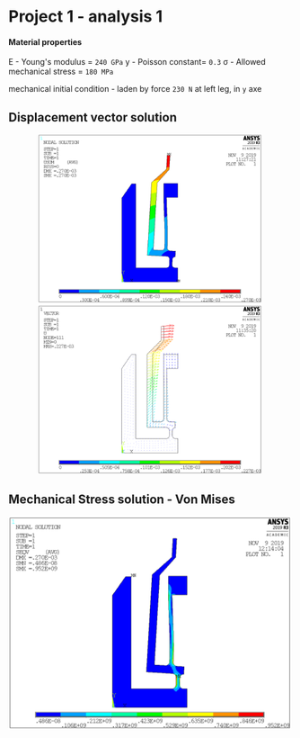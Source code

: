 # Project 1 - analysis 1

#### Material properties

E - Young's modulus = `240 GPa`
y - Poisson constant= `0.3`
σ - Allowed mechanical stress = `180 MPa`

mechanical initial condition - laden by force `230 N` at left leg, in `y` axe


## Displacement vector solution
<p align="center">
<img src = "https://github.com/Zahorack/fem-ansys/blob/master/example_1/analysis/displacement-vector-sum.png" width="400" title="hover text">
<img src = "https://github.com/Zahorack/fem-ansys/blob/master/example_1/analysis/displacement-vector-plot.png" width="400" title="hover text">
</p>


## Mechanical Stress solution - Von Mises
<p align="center">
<img src = "https://github.com/Zahorack/fem-ansys/blob/master/example_1/analysis/stress-solution.png" width="700" title="hover text">
</p>
